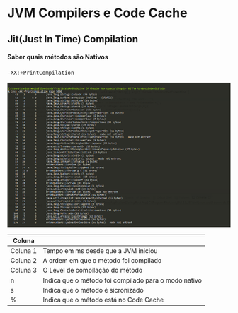 # JVM Compilers e Code Cache

## Jit(Just In Time) Compilation

#### Saber quais métodos são Nativos
```java
-XX:+PrintCompilation
```

![image](https://github.com/carloshfmaciel/jvm_study/blob/master/001.PNG)

| Coluna |  |
| -------- | -------- |
| Coluna 1 | Tempo em ms desde que a JVM iniciou |
| Coluna 2 | A ordem em que o método foi compilado
| Coluna 3 | O Level de compilação do método |
|    n     | Indica que o método foi compilado para o modo nativo
|    s     | Indica que o método é sicronizado |
|    %     | Indica que o método está no Code Cache

